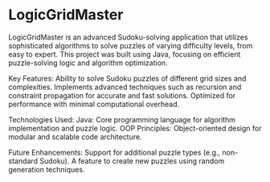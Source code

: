 # LogicGridMaster
LogicGridMaster is an advanced Sudoku-solving application that utilizes sophisticated algorithms to solve puzzles of varying difficulty levels, from easy to expert. This project was built 
using Java, focusing on efficient puzzle-solving logic and algorithm optimization.

Key Features: 
Ability to solve Sudoku puzzles of different grid sizes and complexities.
Implements advanced techniques such as recursion and constraint propagation for accurate and fast solutions.
Optimized for performance with minimal computational overhead.

Technologies Used:
Java: Core programming language for algorithm implementation and puzzle logic.
OOP Principles: Object-oriented design for modular and scalable code architecture.

Future Enhancements:
Support for additional puzzle types (e.g., non-standard Sudoku).
A feature to create new puzzles using random generation techniques.
